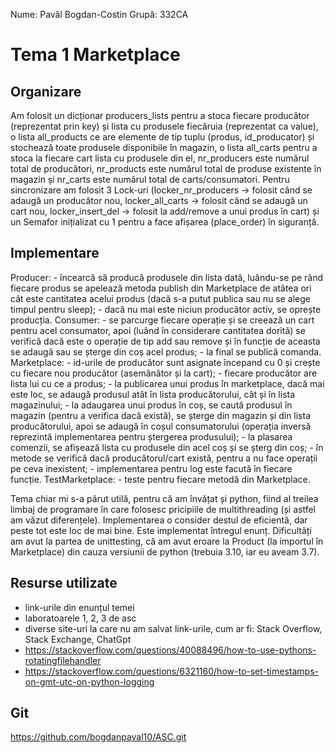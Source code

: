 Nume: Pavăl Bogdan-Costin
Grupă: 332CA

# Tema <NR> 1 Marketplace


Organizare
-
Am folosit un dicționar producers_lists pentru a stoca fiecare producător (reprezentat prin key) și lista cu produsele fiecăruia (reprezentat ca value), o lista all_products ce are elemente de tip tuplu (produs, id_producator) și stochează toate produsele disponibile în magazin, o lista all_carts pentru a stoca la fiecare cart lista cu produsele din el, nr_producers este numărul total de producători, nr_products este numărul total de produse existente în magazin și nr_carts este numărul total de carts/consumatori. Pentru sincronizare am folosit 3 Lock-uri (locker_nr_producers -> folosit când se adaugă un producător nou, locker_all_carts -> folosit când se adaugă un cart nou, locker_insert_del -> folosit la add/remove a unui produs în cart) și un Semafor inițializat cu 1 pentru a face afișarea (place_order) în siguranță.


Implementare
-
Producer:
	- încearcă să producă produsele din lista dată, luându-se pe rând fiecare produs se apelează metoda publish din Marketplace de atâtea ori cât este cantitatea acelui produs (dacă s-a putut publica sau nu se alege timpul pentru sleep);
	- dacă nu mai este niciun producător activ, se oprește producția.
Consumer:
	- se parcurge fiecare operație și se creează un cart pentru acel consumator, apoi (luând în considerare cantitatea dorită) se verifică dacă este o operație de tip add sau remove și în funcție de aceasta se adaugă sau se șterge din coș acel produs;
	- la final se publică comanda.
Marketplace:
	- id-urile de producător sunt asignate începand cu 0 și crește cu fiecare nou producător (asemănător și la cart);
	- fiecare producător are lista lui cu ce a produs;
	- la publicarea unui produs în marketplace, dacă mai este loc, se adaugă produsul atât în lista producătorului, cât și în lista magazinului;
	- la adaugarea unui produs în coș, se caută produsul în magazin (pentru a verifica dacă există), se șterge din magazin și din lista producătorului, apoi se adaugă în coșul consumatorului (operația inversă reprezintă implementarea pentru ștergerea produsului);
	- la plasarea comenzii, se afișează lista cu produsele din acel coș și se șterg din coș;
	- în metode se verifică dacă producătorul/cart există, pentru a nu face operații pe ceva inexistent;
	- implementarea pentru log este facută în fiecare funcție.
TestMarketplace:
	- teste pentru fiecare metodă din Marketplace.


Tema chiar mi s-a părut utilă, pentru că am învățat și python, fiind al treilea limbaj de programare în care folosesc pricipiile de multithreading (și astfel am văzut diferențele). Implementarea o consider destul de eficientă, dar peste tot este loc de mai bine.
Este implementat întregul enunț.
Dificultăți am avut la partea de unittesting, că am avut eroare la Product (la importul în Marketplace) din cauza versiunii de python (trebuia 3.10, iar eu aveam 3.7).

Resurse utilizate
-
- link-urile din enunțul temei
- laboratoarele 1, 2, 3 de asc
- diverse site-uri la care nu am salvat link-urile, cum ar fi: Stack Overflow, Stack Exchange, ChatGpt
- https://stackoverflow.com/questions/40088496/how-to-use-pythons-rotatingfilehandler
- https://stackoverflow.com/questions/6321160/how-to-set-timestamps-on-gmt-utc-on-python-logging

Git
-
https://github.com/bogdanpaval10/ASC.git
